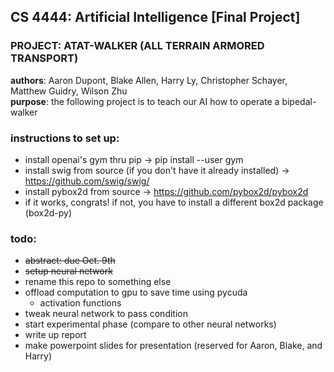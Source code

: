 ## CS 4444: Artificial Intelligence [Final Project]
### PROJECT: ATAT-WALKER (ALL TERRAIN ARMORED TRANSPORT)
**authors**: Aaron Dupont, Blake Allen, Harry Ly, Christopher Schayer, Matthew Guidry, Wilson Zhu  
**purpose**: the following project is to teach our AI how to operate a bipedal-walker

### instructions to set up:
- install openai's gym thru pip -> pip install --user gym
- install swig from source (if you don't have it already installed) -> https://github.com/swig/swig/
- install pybox2d from source -> https://github.com/pybox2d/pybox2d
- if it works, congrats! if not, you have to install a different box2d package (box2d-py)

### todo:
- ~~abstract: due Oct. 9th~~
- ~~setup neural network~~
- rename this repo to something else
- offload computation to gpu to save time using pycuda
  - activation functions
- tweak neural network to pass condition
- start experimental phase (compare to other neural networks)
- write up report
- make powerpoint slides for presentation (reserved for Aaron, Blake, and Harry)
